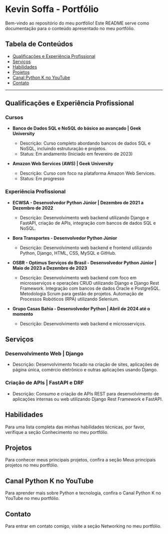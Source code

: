 # Kevin Soffa - Portfólio

Bem-vindo ao repositório do meu portfólio! Este README serve como documentação para o conteúdo apresentado no meu portfólio.

## Tabela de Conteúdos

- [Qualificações e Experiência Profissional](#qualificações-e-experiência-profissional)
- [Serviços](#serviços)
- [Habilidades](#habilidades)
- [Projetos](#projetos)
- [Canal Python K no YouTube](#canal-python-k-no-youtube)
- [Contato](#contato)

---

## Qualificações e Experiência Profissional

### Cursos

- **Banco de Dados SQL e NoSQL do básico ao avançado | Geek University**
  - Descrição: Curso completo abordando bancos de dados SQL e NoSQL, incluindo estruturação e projetos.
  - Status: Em andamento (Iniciado em fevereiro de 2023)

- **Amazon Web Services (AWS) | Geek University**
  - Descrição: Curso com foco na plataforma Amazon Web Services.
  - Status: Em progresso

### Experiência Profissional

- **ECWSA - Desenvolvedor Python Júnior | Dezembro de 2021 a Dezembro de 2022**
  - Descrição: Desenvolvimento web backend utilizando Django e FastAPI, criação de APIs, integração com bancos de dados SQL e NoSQL.

- **Bora Transportes - Desenvolvedor Python Júnior**
  - Descrição: Desenvolvimento web backend e frontend utilizando Python, Django, HTML, CSS, MySQL e GitHub.

- **OSBR - Optimus Serviços do Brasil - Desenvolvedor Python Júnior | Maio de 2023 a Dezembro de 2023**
  - Descrição: Desenvolvimento web backend com foco em microsserviços e operações CRUD utilizando Django e Django Rest Framework. Integração com bancos de dados Oracle e PostgreSQL. Metodologia Scrum para gestão de projetos. Automação de Processos Robóticos (RPA) utilizando Selenium.

- **Grupo Casas Bahia - Desenvolvedor Python | Abril de 2024 até o momento**
  - Descrição: Desenvolvimento web backend e microsserviços.

## Serviços

### Desenvolvimento Web | Django
  - Descrição: Desenvolvimento focado na criação de sites, aplicações de página única, comércio eletrônico e outras aplicações usando Django.

### Criação de APIs | FastAPI e DRF
  - Descrição: Consumo e criação de APIs REST para desenvolvimento de aplicações internas ou web utilizando Django Rest Framework e FastAPI.

## Habilidades

Para uma lista completa das minhas habilidades técnicas, por favor, verifique a seção Conhecimento no meu portfólio.

## Projetos

Para conhecer meus principais projetos, confira a seção Meus principais projetos no meu portfólio.

## Canal Python K no YouTube

Para aprender mais sobre Python e tecnologia, confira o Canal Python K no YouTube no meu portfólio.

## Contato

Para entrar em contato comigo, visite a seção Networking no meu portfólio.
